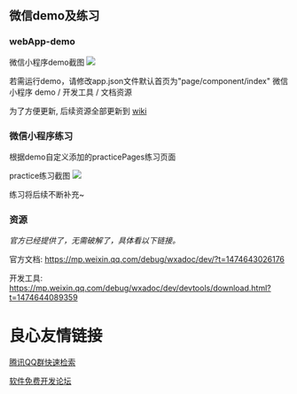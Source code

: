 ## 微信demo及练习

### webApp-demo
微信小程序demo截图
![](./demo.png)

若需运行demo，请修改app.json文件默认首页为"page/component/index"
微信小程序 demo / 开发工具 / 文档资源

为了方便更新, 后续资源全部更新到 [wiki](https://github.com/xwartz/wechatApp-demo/wiki)



### 微信小程序练习
根据demo自定义添加的practicePages练习页面

practice练习截图
![](./practice.png)

练习将后续不断补充~



### 资源

*官方已经提供了，无需破解了，具体看以下链接。*

官方文档: https://mp.weixin.qq.com/debug/wxadoc/dev/?t=1474643026176

开发工具: https://mp.weixin.qq.com/debug/wxadoc/dev/devtools/download.html?t=1474644089359


 # 良心友情链接

[腾讯QQ群快速检索](http://u.720life.cn/s/8cf73f7c)

[软件免费开发论坛](http://u.720life.cn/s/bbb01dc0)